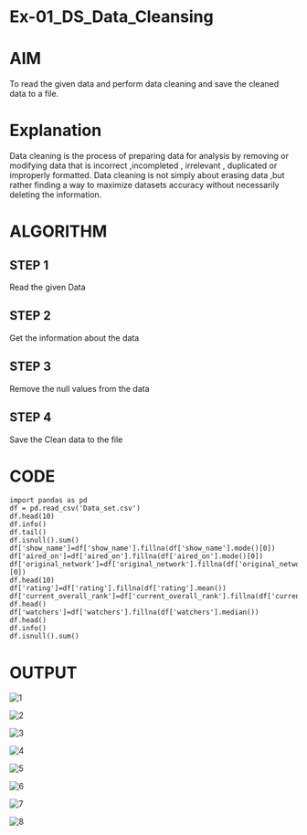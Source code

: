 # Ex-01_DS_Data_Cleansing
# AIM
To read the given data and perform data cleaning and save the cleaned data to a file.

# Explanation
Data cleaning is the process of preparing data for analysis by removing or modifying data that is incorrect ,incompleted , irrelevant , duplicated or improperly formatted. Data cleaning is not simply about erasing data ,but rather finding a way to maximize datasets accuracy without necessarily deleting the information.

# ALGORITHM
## STEP 1
Read the given Data

## STEP 2
Get the information about the data

## STEP 3
Remove the null values from the data

## STEP 4
Save the Clean data to the file

# CODE
```
import pandas as pd
df = pd.read_csv('Data_set.csv')
df.head(10)
df.info()
df.tail()
df.isnull().sum()
df['show_name']=df['show_name'].fillna(df['show_name'].mode()[0])
df['aired_on']=df['aired_on'].fillna(df['aired_on'].mode()[0])
df['original_network']=df['original_network'].fillna(df['original_network'].mode()[0])
df.head(10)
df['rating']=df['rating'].fillna(df['rating'].mean())
df['current_overall_rank']=df['current_overall_rank'].fillna(df['current_overall_rank'].mean())
df.head()
df['watchers']=df['watchers'].fillna(df['watchers'].median())
df.head()
df.info()
df.isnull().sum()
```

# OUTPUT

![1](https://user-images.githubusercontent.com/93901857/188838412-7c1a7330-564f-4146-ad7d-2374946e182f.jpg) 

![2](https://user-images.githubusercontent.com/93901857/188838435-7372325f-b10c-4c1e-9eed-cd20348c72c1.jpg)

![3](https://user-images.githubusercontent.com/93901857/188838438-b09c2922-5b1b-4fad-879b-5b5faaaa9fca.jpg)

![4](https://user-images.githubusercontent.com/93901857/188838441-95f56c97-7fe4-4147-94d5-6540e8c327d1.jpg)

![5](https://user-images.githubusercontent.com/93901857/188838443-58f80646-afac-492c-8b88-364e229d9303.jpg)

![6](https://user-images.githubusercontent.com/93901857/188838449-27d5ebb3-4b5d-4d54-a8e3-9e07b4bce570.jpg)

![7](https://user-images.githubusercontent.com/93901857/188838456-49986033-f238-4002-a3ba-8a6abeed2da2.jpg)

![8](https://user-images.githubusercontent.com/93901857/188838465-be45f0ad-9b48-4046-aa48-78c134832f3b.jpg)
